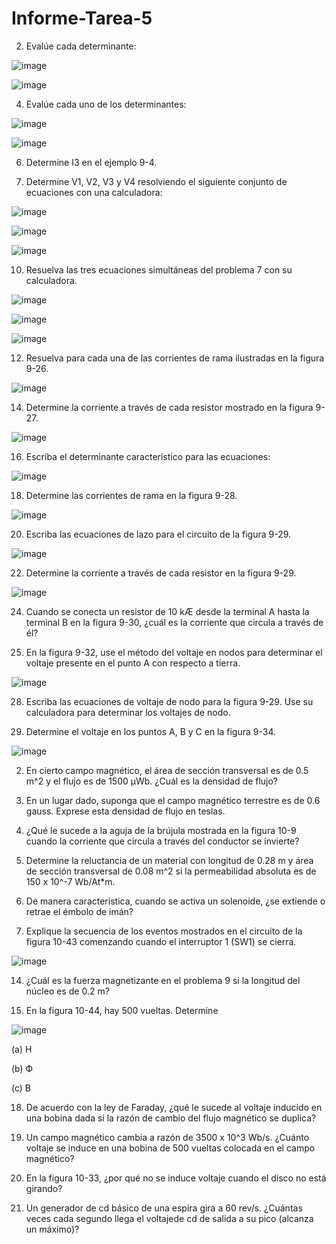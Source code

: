 # Informe-Tarea-5





2. Evalúe cada determinante:

![image](https://user-images.githubusercontent.com/105606339/177235797-cc994962-4f8b-4211-b5db-940ddcebc548.png)

![image](https://user-images.githubusercontent.com/105606339/177698115-d86d7f30-171b-493b-adc2-dfa40d456a0d.png)

4. Evalúe cada uno de los determinantes:

![image](https://user-images.githubusercontent.com/105606339/177235827-79a429dc-3434-4c27-a884-c165a44c26ff.png)

![image](https://user-images.githubusercontent.com/105606339/177700019-de72ac72-beec-4c5a-930b-6b264fd0da87.png)

6. Determine I3 en el ejemplo 9-4.


8. Determine V1, V2, V3 y V4 resolviendo el siguiente conjunto de ecuaciones con una calculadora:

![image](https://user-images.githubusercontent.com/105606339/177235969-541f7247-2c87-49f0-af51-23cf2da7453e.png)

![image](https://user-images.githubusercontent.com/105606339/177703014-0508233f-d728-42e7-95b1-db47f4abf416.png)

![image](https://user-images.githubusercontent.com/105606339/177703098-ef19477b-2642-4f3b-9e22-6971c5a4733e.png)

10. Resuelva las tres ecuaciones simultáneas del problema 7 con su calculadora. 

![image](https://user-images.githubusercontent.com/105606339/177703579-b063cf03-0424-4d5b-8b79-70992f2e5fda.png)

![image](https://user-images.githubusercontent.com/105606339/177703551-e61d68ab-8da7-4405-acbd-f978f9805abc.png)

![image](https://user-images.githubusercontent.com/105606339/177704017-493c7be2-fa3a-47a2-9677-ae523b854957.png)

12. Resuelva para cada una de las corrientes de rama ilustradas en la figura 9-26.

![image](https://user-images.githubusercontent.com/105606339/177236055-41fe2098-e3c2-4cd4-bd57-776a77573513.png)


14. Determine la corriente a través de cada resistor mostrado en la figura 9-27.

![image](https://user-images.githubusercontent.com/105606339/177236107-f84497f9-84c8-443d-9db9-4a9c74f448fd.png)

16. Escriba el determinante característico para las ecuaciones:

![image](https://user-images.githubusercontent.com/105606339/177708397-79a440ed-dc10-4d3a-8d7f-c0891d1fddfa.png)

18. Determine las corrientes de rama en la figura 9-28. 

![image](https://user-images.githubusercontent.com/105606339/177236170-9a0fedf8-2ed8-462d-b00f-7b80b807a18c.png)

20. Escriba las ecuaciones de lazo para el circuito de la figura 9-29.

![image](https://user-images.githubusercontent.com/105606339/177236230-d6e2f04d-c8ef-4d66-aa17-291134b7d8cd.png)


22. Determine la corriente a través de cada resistor en la figura 9-29.

![image](https://user-images.githubusercontent.com/105606339/177236236-c33232dd-f3ae-45bc-a49c-080309859f91.png)



24. Cuando se conecta un resistor de 10 kÆ desde la terminal A hasta la terminal B en la figura 9-30, ¿cuál es la corriente que circula a través de él?


26. En la figura 9-32, use el método del voltaje en nodos para determinar el voltaje presente en el punto A con respecto a tierra. 

![image](https://user-images.githubusercontent.com/105606339/177236390-f7b7dee4-83f6-48be-9c78-cf69ad91d0ff.png)


28. Escriba las ecuaciones de voltaje de nodo para la figura 9-29. Use su calculadora para determinar los voltajes de nodo. 


30. Determine el voltaje en los puntos A, B y C en la figura 9-34.


![image](https://user-images.githubusercontent.com/105606339/177236448-fdbcbf66-842b-4a8a-8f09-3e6a5191160c.png)

2. En cierto campo magnético, el área de sección transversal es de 0.5 m^2 y el flujo es de 1500 µWb.
¿Cuál es la densidad de flujo?



4. En un lugar dado, suponga que el campo magnético terrestre es de 0.6 gauss. Exprese esta densidad de flujo en teslas. 

6. ¿Qué le sucede a la aguja de la brújula mostrada en la figura 10-9 cuando la corriente que circula a través del conductor se invierte?

8. Determine la reluctancia de un material con longitud de 0.28 m y área de sección transversal de 0.08 m^2 si la permeabilidad absoluta es de 150 x 10^-7 Wb/At*m.

10. De manera característica, cuando se activa un solenoide, ¿se extiende o retrae el émbolo de imán?

12. Explique la secuencia de los eventos mostrados en el circuito de la figura 10-43 comenzando cuando el interruptor 1 (SW1) se cierra. 

![image](https://user-images.githubusercontent.com/105606339/177237166-e5fd62ce-d734-40e8-abd2-679b52500f8e.png)


14. ¿Cuál es la fuerza magnetizante en el problema 9 si la longitud del núcleo es de 0.2 m?

16. En la figura 10-44, hay 500 vueltas. Determine

![image](https://user-images.githubusercontent.com/105606339/177237629-3864d198-349e-4df9-a381-7848a14010e9.png)


(a) H


(b) Ф


(c) B


18. De acuerdo con la ley de Faraday, ¿qué le sucede al voltaje inducido en una bobina dada si la razón de cambio del flujo magnético se duplica?



20. Un campo magnético cambia a razón de 3500 x 10^3 Wb/s. ¿Cuánto voltaje se induce en una bobina
de 500 vueltas colocada en el campo magnético?

22. En la figura 10-33, ¿por qué no se induce voltaje cuando el disco no está girando?


24. Un generador de cd básico de una espira gira a 60 rev/s. ¿Cuántas veces cada segundo llega el voltajede cd de salida a su pico (alcanza un máximo)?























































































































